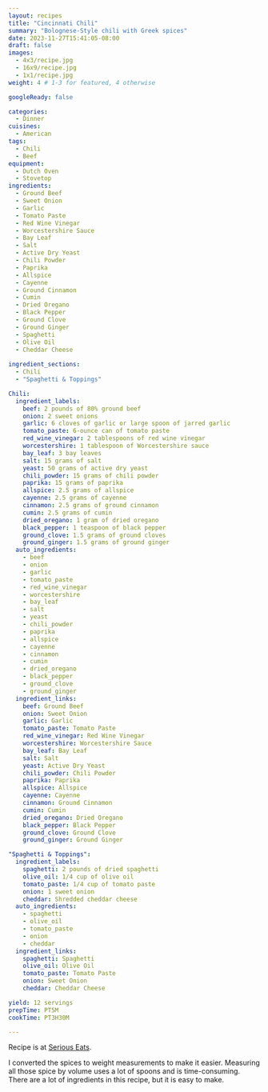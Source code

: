 ```yaml
---
layout: recipes
title: "Cincinnati Chili"
summary: "Bolognese-Style chili with Greek spices"
date: 2023-11-27T15:41:05-08:00
draft: false
images:
  - 4x3/recipe.jpg
  - 16x9/recipe.jpg
  - 1x1/recipe.jpg
weight: 4 # 1-3 for featured, 4 otherwise

googleReady: false

categories:
  - Dinner
cuisines:
  - American
tags:
  - Chili
  - Beef
equipment:
  - Dutch Oven
  - Stovetop
ingredients:
  - Ground Beef
  - Sweet Onion
  - Garlic
  - Tomato Paste
  - Red Wine Vinegar
  - Worcestershire Sauce
  - Bay Leaf
  - Salt
  - Active Dry Yeast
  - Chili Powder
  - Paprika
  - Allspice
  - Cayenne
  - Ground Cinnamon
  - Cumin
  - Dried Oregano
  - Black Pepper
  - Ground Clove
  - Ground Ginger
  - Spaghetti
  - Olive Oil
  - Cheddar Cheese
  
ingredient_sections:
  - Chili
  - "Spaghetti & Toppings"

Chili:
  ingredient_labels:
    beef: 2 pounds of 80% ground beef
    onion: 2 sweet onions
    garlic: 6 cloves of garlic or large spoon of jarred garlic
    tomato_paste: 6-ounce can of tomato paste
    red_wine_vinegar: 2 tablespoons of red wine vinegar
    worcestershire: 1 tablespoon of Worcestershire sauce
    bay_leaf: 3 bay leaves
    salt: 15 grams of salt
    yeast: 50 grams of active dry yeast
    chili_powder: 15 grams of chili powder
    paprika: 15 grams of paprika
    allspice: 2.5 grams of allspice
    cayenne: 2.5 grams of cayenne
    cinnamon: 2.5 grams of ground cinnamon
    cumin: 2.5 grams of cumin
    dried_oregano: 1 gram of dried oregano
    black_pepper: 1 teaspoon of black pepper
    ground_clove: 1.5 grams of ground cloves
    ground_ginger: 1.5 grams of ground ginger
  auto_ingredients:
    - beef
    - onion
    - garlic
    - tomato_paste
    - red_wine_vinegar
    - worcestershire
    - bay_leaf
    - salt
    - yeast
    - chili_powder
    - paprika
    - allspice
    - cayenne
    - cinnamon
    - cumin
    - dried_oregano
    - black_pepper
    - ground_clove
    - ground_ginger
  ingredient_links:
    beef: Ground Beef
    onion: Sweet Onion
    garlic: Garlic
    tomato_paste: Tomato Paste
    red_wine_vinegar: Red Wine Vinegar
    worcestershire: Worcestershire Sauce
    bay_leaf: Bay Leaf
    salt: Salt
    yeast: Active Dry Yeast
    chili_powder: Chili Powder
    paprika: Paprika
    allspice: Allspice
    cayenne: Cayenne
    cinnamon: Ground Cinnamon
    cumin: Cumin
    dried_oregano: Dried Oregano
    black_pepper: Black Pepper
    ground_clove: Ground Clove
    ground_ginger: Ground Ginger

"Spaghetti & Toppings":
  ingredient_labels:
    spaghetti: 2 pounds of dried spaghetti
    olive_oil: 1/4 cup of olive oil
    tomato_paste: 1/4 cup of tomato paste
    onion: 1 sweet onion
    cheddar: Shredded cheddar cheese
  auto_ingredients:
    - spaghetti
    - olive_oil
    - tomato_paste
    - onion
    - cheddar
  ingredient_links:
    spaghetti: Spaghetti
    olive_oil: Olive Oil
    tomato_paste: Tomato Paste
    onion: Sweet Onion
    cheddar: Cheddar Cheese

yield: 12 servings
prepTime: PT5M
cookTime: PT3H30M

---
```


Recipe is at [Serious Eats](https://www.seriouseats.com/cincinnati-chili-recipe-8402230).

I converted the spices to weight measurements to make it easier. Measuring all those spice by volume uses a lot of
spoons and is time-consuming. There are a lot of ingredients in this recipe, but it is easy to make.
